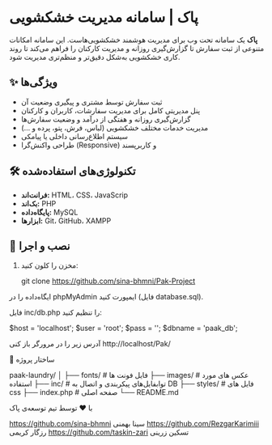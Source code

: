 
# پاک | سامانه مدیریت خشکشویی

**پاک** یک سامانه تحت وب برای مدیریت هوشمند خشکشویی‌هاست. این سامانه امکانات متنوعی از ثبت سفارش تا گزارش‌گیری روزانه و مدیریت کارکنان را فراهم می‌کند تا روند کاری خشکشویی به‌شکل دقیق‌تر و منظم‌تری مدیریت شود.

## ✨ ویژگی‌ها

- ثبت سفارش توسط مشتری و پیگیری وضعیت آن
- پنل مدیریتی کامل برای مدیریت سفارشات، کاربران و کارکنان
- گزارش‌گیری روزانه و هفتگی از درآمد و وضعیت سفارش‌ها
- مدیریت خدمات مختلف خشکشویی (لباس، فرش، پتو، پرده و ...)
- سیستم اطلاع‌رسانی داخلی یا پیامکی
- طراحی واکنش‌گرا (Responsive) و کاربرپسند

## 🛠 تکنولوژی‌های استفاده‌شده

- **فرانت‌اند:** HTML، CSS، JavaScrip
- **بک‌اند:** PHP 
- **پایگاه‌داده:** MySQL
- **ابزارها:** Git، GitHub، XAMPP 

## 🚀 نصب و اجرا

1. مخزن را کلون کنید:
   
   git clone https://github.com/sina-bhmni/Pak-Project

ایگاه‌داده را در phpMyAdmin ایمپورت کنید (فایل database.sql).

فایل inc/db.php را تنظیم کنید:

$host = 'localhost';
$user = 'root';
$pass = '';
$dbname = 'paak_db';


آدرس زیر را در مرورگر باز کنی
http://localhost/Pak/

📁 ساختار پروژه

paak-laundry/
│
├── fonts/                 # فایل فونت ها
├── images/               # عکس های مورد استفاده
├── inc/            # توابفایل‌های پیکربندی و اتصال به DB
├── styles/              # فایل های css
├── index.php            # صفحه اصلی
└── README.md

با ❤️ توسط تیم توسعه‌ی پاک


https://github.com/sina-bhmni              سینا بهمنی
https://github.com/RezgarKarimiii                 رزگار کریمی
https://github.com/taskin-zari                       تسکین زرینی

